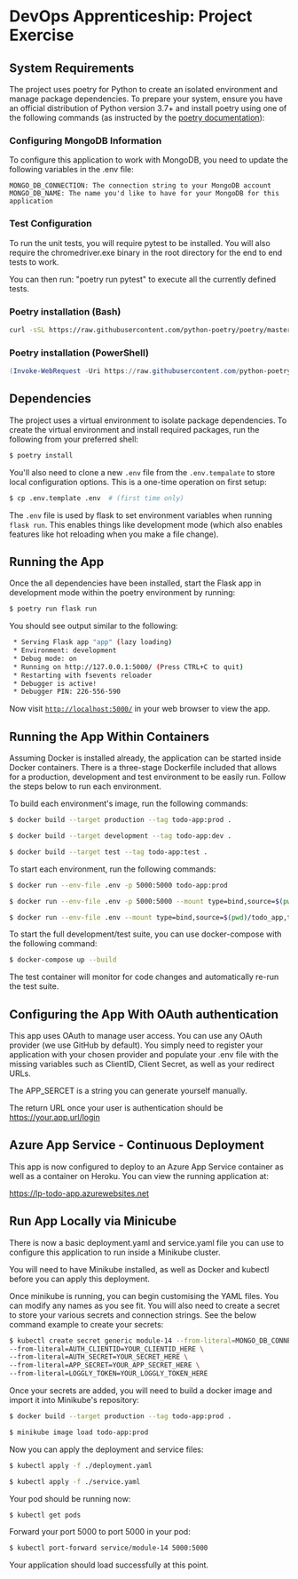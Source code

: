 # DevOps Apprenticeship: Project Exercise

## System Requirements

The project uses poetry for Python to create an isolated environment and manage package dependencies. To prepare your system, ensure you have an official distribution of Python version 3.7+ and install poetry using one of the following commands (as instructed by the [poetry documentation](https://python-poetry.org/docs/#system-requirements)):

### Configuring MongoDB Information

To configure this application to work with MongoDB, you need to update the following variables in the .env file:

    MONGO_DB_CONNECTION: The connection string to your MongoDB account
    MONGO_DB_NAME: The name you'd like to have for your MongoDB for this application

### Test Configuration

To run the unit tests, you will require pytest to be installed. You will also require the chromedriver.exe binary in the root directory for
the end to end tests to work.

You can then run: "poetry run pytest" to execute all the currently defined tests. 

### Poetry installation (Bash)

```bash
curl -sSL https://raw.githubusercontent.com/python-poetry/poetry/master/get-poetry.py | python
```

### Poetry installation (PowerShell)

```powershell
(Invoke-WebRequest -Uri https://raw.githubusercontent.com/python-poetry/poetry/master/get-poetry.py -UseBasicParsing).Content | python
```

## Dependencies

The project uses a virtual environment to isolate package dependencies. To create the virtual environment and install required packages, run the following from your preferred shell:

```bash
$ poetry install
```

You'll also need to clone a new `.env` file from the `.env.tempalate` to store local configuration options. This is a one-time operation on first setup:

```bash
$ cp .env.template .env  # (first time only)
```

The `.env` file is used by flask to set environment variables when running `flask run`. This enables things like development mode (which also enables features like hot reloading when you make a file change). 

## Running the App

Once the all dependencies have been installed, start the Flask app in development mode within the poetry environment by running:
```bash
$ poetry run flask run
```

You should see output similar to the following:
```bash
 * Serving Flask app "app" (lazy loading)
 * Environment: development
 * Debug mode: on
 * Running on http://127.0.0.1:5000/ (Press CTRL+C to quit)
 * Restarting with fsevents reloader
 * Debugger is active!
 * Debugger PIN: 226-556-590
```
Now visit [`http://localhost:5000/`](http://localhost:5000/) in your web browser to view the app.

## Running the App Within Containers

Assuming Docker is installed already, the application can be started inside Docker containers. There is a three-stage Dockerfile included that allows for a production, development and test environment to be easily run. Follow the steps below to run each environment.

To build each environment's image, run the following commands:

```bash
$ docker build --target production --tag todo-app:prod .
```
```bash
$ docker build --target development --tag todo-app:dev .
```
```bash
$ docker build --target test --tag todo-app:test .
```

To start each environment, run the following commands:

```bash
$ docker run --env-file .env -p 5000:5000 todo-app:prod 
```
```bash
$ docker run --env-file .env -p 5000:5000 --mount type=bind,source=$(pwd)/todo_app,target=/app/todo_app todo-app:dev 
```
```bash
$ docker run --env-file .env --mount type=bind,source=$(pwd)/todo_app,target=/app/todo_app todo-app:test 
```

To start the full development/test suite, you can use docker-compose with the following command:
```bash
$ docker-compose up --build 
```
The test container will monitor for code changes and automatically re-run the test suite.

## Configuring the App With OAuth authentication

This app uses OAuth to manage user access. You can use any OAuth provider (we use GitHub by default). You simply need to register your application with your chosen provider and populate your .env file with the missing variables such as ClientID, Client Secret, as well as your redirect URLs.

The APP_SERCET is a string you can generate yourself manually.

The return URL once your user is authentication should be https://your.app.url/login

## Azure App Service - Continuous Deployment

This app is now configured to deploy to an Azure App Service container as well as a container on Heroku. You can view the running application at:

https://lp-todo-app.azurewebsites.net 

## Run App Locally via Minicube

There is now a basic deployment.yaml and service.yaml file you can use to configure this application to run inside a Minikube cluster. 

You will need to have Minikube installed, as well as Docker and kubectl before you can apply this deployment. 

Once minikube is running, you can begin customising the YAML files. You can modify any names as you see fit. You will also need to create a secret to store your various secrets and connection strings. See the below command example to create your secrets:

```bash
$ kubectl create secret generic module-14 --from-literal=MONGO_DB_CONNECTION='YOUR MONGO CONNECTION HERE' \
--from-literal=AUTH_CLIENTID=YOUR_CLIENTID_HERE \
--from-literal=AUTH_SECRET=YOUR_SECRET_HERE \
--from-literal=APP_SECRET=YOUR_APP_SECRET_HERE \
--from-literal=LOGGLY_TOKEN=YOUR_LOGGLY_TOKEN_HERE 
```
Once your secrets are added, you will need to build a docker image and import it into Minikube's repository:

```bash
$ docker build --target production --tag todo-app:prod .
```
```bash
$ minikube image load todo-app:prod
```

Now you can apply the deployment and service files:

```bash
$ kubectl apply -f ./deployment.yaml 
```
```bash
$ kubectl apply -f ./service.yaml 
```

Your pod should be running now:

```bash
$ kubectl get pods
```

Forward your port 5000 to port 5000 in your pod:

```bash
$ kubectl port-forward service/module-14 5000:5000
```

Your application should load successfully at this point.


